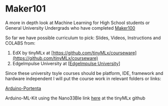 # Maker101

A more in depth look at Machine Learning for High School students or General University Undergrads who have completed [Maker100](https://github.com/hpssjellis/maker100)


So far we have possible curriculum to pick: Slides, Videos, Instructions and COLABS from:

1.  EdX by tinyMLx  at [https://github.com/tinyMLx/courseware](https://github.com/tinyMLx/courseware)    
2.  EdgeImpulse University at [[EdgeImpulse University](https://www.edgeimpulse.com/university)]


Since these university tsyle courses should be platform, IDE, framework and hardware independent I will put the course work in relevant folders or links:

[Arduino-Portenta](https://github.com/hpssjellis/maker101/tree/main/arduino-portenta)

Arduino-ML-Kit using the Nano33Ble link [here](https://github.com/tinyMLx/arduino-library) at the tinyMLx github





